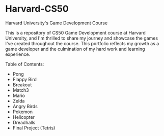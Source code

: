 # Harvard-CS50
Harvard University's Game Development Course

This is a repository of CS50 Game Development course at Harvard University, and I'm thrilled to share my journey and showcase the games I've created throughout the course. 
This portfolio reflects my growth as a game developer and the culmination of my hard work and learning experience.

Table of Contents:
- Pong
- Flappy Bird
- Breakout
- Match3
- Mario
- Zelda
- Angry Birds
- Pokemon
- Helicopter
- Dreadhalls
- Final Project (Tetris)
